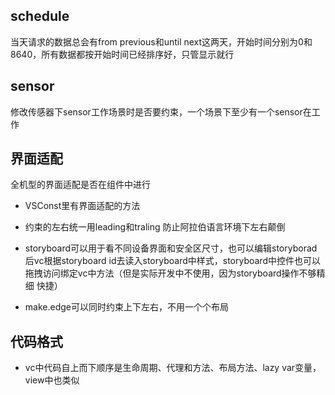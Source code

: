## schedule

当天请求的数据总会有from previous和until next这两天，开始时间分别为0和8640，所有数据都按开始时间已经排序好，只管显示就行



## sensor

修改传感器下sensor工作场景时是否要约束，一个场景下至少有一个sensor在工作



## 界面适配

全机型的界面适配是否在组件中进行

* VSConst里有界面适配的方法

* 约束的左右统一用leading和traling 防止阿拉伯语言环境下左右颠倒
* storyboard可以用于看不同设备界面和安全区尺寸，也可以编辑storyborad后vc根据storyboard id去读入storyboard中样式，storyboard中控件也可以拖拽访问绑定vc中方法（但是实际开发中不使用，因为storyboard操作不够精细 快捷） 
* make.edge可以同时约束上下左右，不用一个个布局



## 代码格式

* vc中代码自上而下顺序是生命周期、代理和方法、布局方法、lazy var变量，view中也类似







